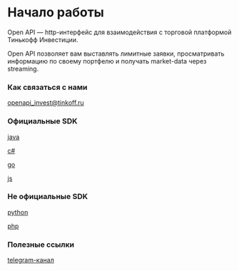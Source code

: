 # Начало работы

Open API — http-интерфейс для взаимодействия с торговой платформой Тинькофф Инвестиции.

Open API позволяет вам выставлять лимитные заявки, просматривать информацию по своему портфелю и получать market-data через streaming. 

### Как связаться с нами

openapi_invest@tinkoff.ru 

### Официальные SDK

[java](https://github.com/TinkoffCreditSystems/invest-openapi-java-sdk)

[c#](https://github.com/TinkoffCreditSystems/invest-openapi-csharp-sdk)

[go](https://github.com/TinkoffCreditSystems/invest-openapi-go-sdk)

[js](https://github.com/TinkoffCreditSystems/invest-openapi-js-sdk)

### Не официальные SDK

[python](https://github.com/Awethon/open-api-python-client)

[php](https://github.com/jamesRUS52/tinkoff-invest)

### Полезные ссылки

[telegram-канал](https://t.me/tinkoffinvestopenapi)